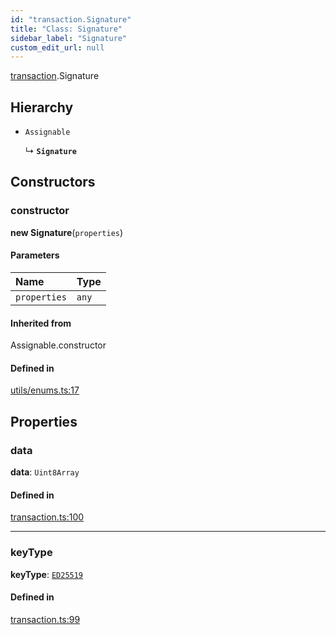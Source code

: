 ```yaml
---
id: "transaction.Signature"
title: "Class: Signature"
sidebar_label: "Signature"
custom_edit_url: null
---
```


[transaction](../modules/transaction.md).Signature

## Hierarchy

- `Assignable`

  ↳ **`Signature`**

## Constructors

### constructor

**new Signature**(`properties`)

#### Parameters

| Name | Type |
| :------ | :------ |
| `properties` | `any` |

#### Inherited from

Assignable.constructor

#### Defined in

[utils/enums.ts:17](https://github.com/maxhr/near--near-api-js/blob/d8efa7d5/packages/near-api-js/src/utils/enums.ts#L17)

## Properties

### data

 **data**: `Uint8Array`

#### Defined in

[transaction.ts:100](https://github.com/maxhr/near--near-api-js/blob/d8efa7d5/packages/near-api-js/src/transaction.ts#L100)

___

### keyType

 **keyType**: [`ED25519`](../enums/utils_key_pair.KeyType.md#ed25519)

#### Defined in

[transaction.ts:99](https://github.com/maxhr/near--near-api-js/blob/d8efa7d5/packages/near-api-js/src/transaction.ts#L99)
